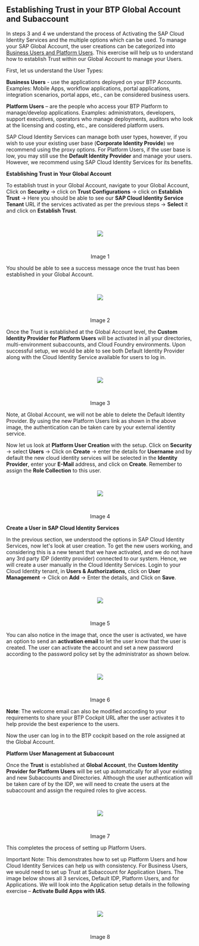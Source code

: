 ## Establishing Trust in your BTP Global Account and Subaccount 

In steps 3 and 4 we understand the process of Activating the SAP Cloud Identity Services and the multiple options which can be used. To manage your SAP Global Account, the user creations can be categorized into [Business Users and Platform Users](https://help.sap.com/docs/btp/sap-business-technology-platform/user-and-member-management). This exercise will help us to understand how to establish Trust within our Global Account to manage your Users.  

First, let us understand the User Types: 

**Business Users** - use the applications deployed on your BTP Accounts. Examples: Mobile Apps, workflow applications, portal applications, integration scenarios, portal apps, etc., can be considered business users.  

**Platform Users** – are the people who access your BTP Platform to manage/develop applications. Examples: administrators, developers, support executives, operators who manage deployments, auditors who look at the licensing and costing, etc., are considered platform users.  

SAP Cloud Identity Services can manage both user types, however, if you wish to use your existing user base (**Corporate Identity Provide**) we recommend using the proxy options.  For Platform Users, if the user base is low, you may still use the **Default Identity Provider** and manage your users. However, we recommend using SAP Cloud Identity Services for its benefits.  

 
**Establishing Trust in Your Global Account**

To establish trust in your Global Account, navigate to your Global Account, Click on **Security** -> click on **Trust Configurations** -> click on **Establish Trust** -> Here you should be able to see our **SAP Cloud Identity Service Tenant** URL if the services activated as per the previous steps -> **Select** it and click on **Establish Trust**.

<br>
<p align="center"> 
<img src="images/5.1.1.EstablishTrust2CustomID.png"> 
</p>
<br>
<p align="center" <b>Image 1</b> </p>

You should be able to see a success message once the trust has been established in your Global Account.  

<br>
<p align="center"> 
<img src="images/5.1.2.SuccessMessage.png"> 
</p>
<br>
<p align="center" <b>Image 2</b> </p>

Once the Trust is established at the Global Account level, the **Custom Identity Provider for Platform Users** will be activated in all your directories, multi-environment subaccounts, and Cloud Foundry environments. Upon successful setup, we would be able to see both Default Identity Provider along with the Cloud Identity Service available for users to log in.  

<br>
<p align="center"> 
<img src="images/5.1.3.CustomOpenURL.png"> 
</p>
<br>
<p align="center" <b>Image 3</b> </p>

Note, at Global Account, we will not be able to delete the Default Identity Provider. By using the new Platform Users link as shown in the above image, the authentication can be taken care by your external identity service. 

Now let us look at **Platform User Creation** with the setup. Click on **Security** -> select **Users** -> Click on **Create** -> enter the details for **Username** and by default the new cloud identity services will be selected in the **Identity Provider**, enter your **E-Mail** address, and click on **Create**. Remember to assign the **Role Collection** to this user.  

<br>
<p align="center"> 
<img src="images/5.1.4.NewUser.png"> 
</p>
<br>
<p align="center" <b>Image 4</b> </p>

**Create a User in SAP Cloud Identity Services**

In the previous section, we understood the options in SAP Cloud Identity Services, now let's look at user creation. To get the new users working, and considering this is a new tenant that we have activated, and we do not have any 3rd party IDP (identity provider) connected to our system. Hence, we will create a user manually in the Cloud Identity Services. Login to your Cloud Identity tenant, in **Users & Authorizations**, click on **User Management** -> Click on **Add** -> Enter the details, and Click on **Save**.

<br>
<p align="center"> 
<img src="images/5.1.5.PersonalInformation.png"> 
</p>
<br>
<p align="center" <b>Image 5</b> </p>

You can also notice in the image that, once the user is activated, we have an option to send an **activation email** to let the user know that the user is created. The user can activate the account and set a new password according to the password policy set by the administrator as shown below.  

<br>
<p align="center"> 
<img src="images/5.1.6.EmailNotificaiton.png"> 
</p>
<br>
<p align="center" <b>Image 6</b> </p>

**Note**: The welcome email can also be modified according to your requirements to share your BTP Cockpit URL after the user activates it to help provide the best experience to the users.  

Now the user can log in to the BTP cockpit based on the role assigned at the Global Account.  

**Platform User Management at Subaccount**

Once the **Trust** is established at **Global Account**, the **Custom Identity Provider for Platform Users** will be set up automatically for all your existing and new Subaccounts and Directories. Although the user authentication will be taken care of by the IDP, we will need to create the users at the subaccount and assign the required roles to give access.  

<br>
<p align="center"> 
<img src="images/5.1.7.PlatformUser.png"> 
</p>
<br>
<p align="center" <b>Image 7</b> </p>

This completes the process of setting up Platform Users.  

Important Note: This demonstrates how to set up Platform Users and how Cloud Identity Services can help us with consistency. For Business Users, we would need to set up Trust at Subaccount for Application Users. The image below shows all 3 services, Default IDP, Platform Users, and for Applications. We will look into the Application setup details in the following exercise – **Activate Build Apps with IAS**.

<br>
<p align="center"> 
<img src="images/5.1.8.PlatUser&AppUser.png"> 
</p>
<br>
<p align="center" <b>Image 8</b> </p>

